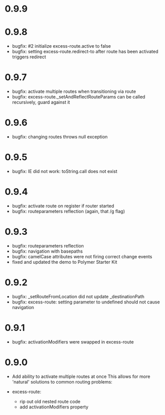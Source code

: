 0.9.9
==================

0.9.8
==================
* bugfix: #2 initialize excess-route.active to false
* bugfix: setting excess-route.redirect-to after route has been activated triggers redirect

0.9.7
==================
* bugfix: activate multiple routes when transitioning via route
* bugfix: excess-route._setAndReflectRouteParams can be called recursively, guard against it

0.9.6
==================
* bugfix: changing routes throws null exception

0.9.5
==================
* bugfix: IE did not work: toString.call does not exist

0.9.4
==================
* bugfix: activate route on register if router started
* bugfix: routeparameters reflection (again, that /g flag)

0.9.3
==================
* bugfix: routeparameters reflection
* bugfix: navigation with basepaths
* bugfix: camelCase attributes were not firing correct change events
* fixed and updated the demo to Polymer Starter Kit

0.9.2
==================
* bugfix: _setRouteFromLocation did not update _destinationPath
* bugfix: excess-route: setting parameter to undefined should not cause navigation

0.9.1
==================
* bugfix: activationModifiers were swapped in excess-route

0.9.0
==================

* Add ability to activate multiple routes at once
  This allows for more 'natural' solutions to common routing problems:

    <excess-route route="/:topmenu">
    <excess-route route="/users">
    <excess-route route="/users/:userId">

* excess-route:
  - rip out old nested route code
  - add activationModifiers property
